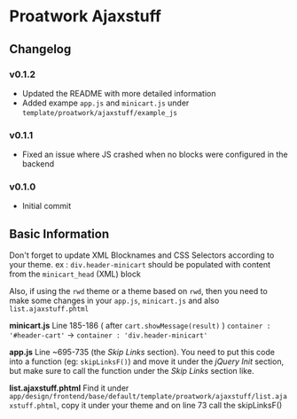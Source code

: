# Proatwork Ajaxstuff

## Changelog
### v0.1.2
- Updated the README with more detailed information
- Added exampe `app.js` and `minicart.js` under `template/proatwork/ajaxstuff/example_js`
### v0.1.1
- Fixed an issue where JS crashed when no blocks were configured in the backend
### v0.1.0
- Initial commit

## Basic Information
Don't forget to update XML Blocknames and CSS Selectors according to your theme.
ex : `div.header-minicart` should be populated with content from the `minicart_head` (XML) block

Also, if using the `rwd` theme or a theme based on `rwd`, then you need to make some changes in your `app.js`, `minicart.js` and also `list.ajaxstuff.phtml`

**minicart.js**
Line 185-186 ( after `cart.showMessage(result)` )
 `container : '#header-cart'` -> `container : 'div.header-minicart'`

**app.js**
 Line ~695-735 (the _Skip Links_ section). You need to put this code into a function (eg: `skipLinksF()`) and move it under the _jQuery Init_ section, but make sure to call the function under the _Skip Links_ section like.
 
**list.ajaxstuff.phtml**
 Find it under `app/design/frontend/base/default/template/proatwork/ajaxstuff/list.ajaxstuff.phtml`, copy it under your theme and on line 73 call the skipLinksF()